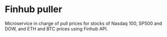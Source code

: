 # Finhub puller

Microservice in charge of pull prices for stocks of Nasdaq 100, SP500 and DOW, and ETH and BTC prices using Finhub API.